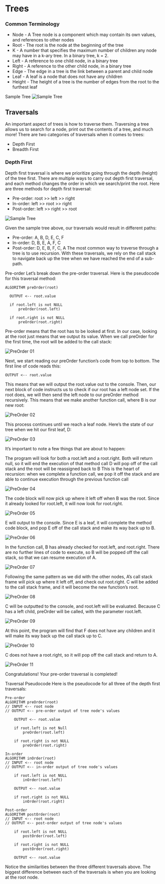 # Trees


### Common Terminology
- Node - A Tree node is a component which may contain its own values, and references to other nodes
- Root - The root is the node at the beginning of the tree
- K - A number that specifies the maximum number of children any node may have in a k-ary tree. In a binary tree, k = 2.
- Left - A reference to one child node, in a binary tree
- Right - A reference to the other child node, in a binary tree
- Edge - The edge in a tree is the link between a parent and child node
- Leaf - A leaf is a node that does not have any children
- Height - The height of a tree is the number of edges from the root to the furthest leaf


Sample Tree
![Sample Tree](https://codefellows.github.io/common_curriculum/data_structures_and_algorithms/Code_401/class-15/resources/images/BinaryTree1.PNG)


## Traversals
An important aspect of trees is how to traverse them. Traversing a tree allows us to search for a node, print out the contents of a tree, and much more! There are two categories of traversals when it comes to trees:

- Depth First
- Breadth First

### Depth First
Depth first traversal is where we prioritize going through the depth (height) of the tree first. There are multiple ways to carry out depth first traversal, and each method changes the order in which we search/print the root. Here are three methods for depth first traversal:

- Pre-order: root >> left >> right
- In-order: left >> root >> right
- Post-order: left >> right >> root

![Sample Tree](https://codefellows.github.io/common_curriculum/data_structures_and_algorithms/Code_401/class-15/resources/images/tree-example.png)

Given the sample tree above, our traversals would result in different paths:

- Pre-order: A, B, D, E, C, F
- In-order: D, B, E, A, F, C
- Post-order: D, E, B, F, C, A
The most common way to traverse through a tree is to use recursion. With these traversals, we rely on the call stack to navigate back up the tree when we have reached the end of a sub-path.

Pre-order
Let’s break down the pre-order traversal. Here is the pseudocode for this traversal method:
```
ALGORITHM preOrder(root)

  OUTPUT <-- root.value

  if root.left is not NULL
      preOrder(root.left)

  if root.right is not NULL
      preOrder(root.right)
```

Pre-order means that the root has to be looked at first. In our case, looking at the root just means that we output its value. When we call preOrder for the first time, the root will be added to the call stack:


![PreOrder 01](https://codefellows.github.io/common_curriculum/data_structures_and_algorithms/Code_401/class-15/resources/images/DepthTraversal1.PNG)


Next, we start reading our preOrder function’s code from top to bottom. The first line of code reads this:
```
OUTPUT <-- root.value
```

This means that we will output the root.value out to the console. Then, our next block of code instructs us to check if our root has a left node set. If the root does, we will then send the left node to our preOrder method recursively. This means that we make another function call, where B is our new root:

![PreOrder 02](https://codefellows.github.io/common_curriculum/data_structures_and_algorithms/Code_401/class-15/resources/images/DepthTraversal2.PNG)


This process continues until we reach a leaf node. Here’s the state of our tree when we hit our first leaf, D:

![PreOrder 03](https://codefellows.github.io/common_curriculum/data_structures_and_algorithms/Code_401/class-15/resources/images/DepthTraversal3.PNG)


It’s important to note a few things that are about to happen:

The program will look for both a root.left and a root.right. Both will return null, so it will end the execution of that method call
D will pop off of the call stack and the root will be reassigned back to B
This is the heart of recursion: when we complete a function call, we pop it off the stack and are able to continue execution through the previous function call


![PreOrder 04](https://codefellows.github.io/common_curriculum/data_structures_and_algorithms/Code_401/class-15/resources/images/DepthTraversal4.PNG)


The code block will now pick up where it left off when B was the root. Since it already looked for root.left, it will now look for root.right.

![PreOrder 05](https://codefellows.github.io/common_curriculum/data_structures_and_algorithms/Code_401/class-15/resources/images/DepthTraversal5.PNG)


E will output to the console. Since E is a leaf, it will complete the method code block, and pop E off of the call stack and make its way back up to B.

![PreOrder 06](https://codefellows.github.io/common_curriculum/data_structures_and_algorithms/Code_401/class-15/resources/images/DepthTraversal6.PNG)


In the function call, B has already checked for root.left, and root.right. There are no further lines of code to execute, so B will be popped off the call stack, so that we can resume execution of A.

![PreOrder 07](https://codefellows.github.io/common_curriculum/data_structures_and_algorithms/Code_401/class-15/resources/images/DepthTraversal7.PNG)


Following the same pattern as we did with the other nodes, A’s call stack frame will pick up where it left off, and check out root.right. C will be added to the call stack frame, and it will become the new function’s root.

![PreOrder 08](https://codefellows.github.io/common_curriculum/data_structures_and_algorithms/Code_401/class-15/resources/images/DepthTraversal8.PNG)


C will be outputted to the console, and root.left will be evaluated. Because C has a left child, preOrder will be called, with the parameter root.left.

![PreOrder 09](https://codefellows.github.io/common_curriculum/data_structures_and_algorithms/Code_401/class-15/resources/images/DepthTraversal9.PNG)

At this point, the program will find that F does not have any children and it will make its way back up the call stack up to C.

![PreOrder 10](https://codefellows.github.io/common_curriculum/data_structures_and_algorithms/Code_401/class-15/resources/images/DepthTraversal10.PNG)


C does not have a root.right, so it will pop off the call stack and return to A.

![PreOrder 11](https://codefellows.github.io/common_curriculum/data_structures_and_algorithms/Code_401/class-15/resources/images/DepthTraversal11.PNG)

Congratulations! Your pre-order traversal is completed!

Traversal Pseudocode
Here is the pseudocode for all three of the depth first traversals:
```
Pre-order
ALGORITHM preOrder(root)
// INPUT <-- root node
// OUTPUT <-- pre-order output of tree node's values

    OUTPUT <-- root.value

    if root.left is not Null
        preOrder(root.left)

    if root.right is not NULL
        preOrder(root.right)
```
```
In-order
ALGORITHM inOrder(root)
// INPUT <-- root node
// OUTPUT <-- in-order output of tree node's values

    if root.left is not NULL
        inOrder(root.left)

    OUTPUT <-- root.value

    if root.right is not NULL
        inOrder(root.right)
```
```
Post-order
ALGORITHM postOrder(root)
// INPUT <-- root node
// OUTPUT <-- post-order output of tree node's values

    if root.left is not NULL
        postOrder(root.left)

    if root.right is not NULL
        postOrder(root.right)

    OUTPUT <-- root.value
``` 
Notice the similarities between the three different traversals above. The biggest difference between each of the traversals is when you are looking at the root node.
